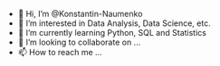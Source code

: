 - 👋 Hi, I’m @Konstantin-Naumenko
- 👀 I’m interested in Data Analysis, Data Science, etc.
- 🌱 I’m currently learning Python, SQL and Statistics
- 💞️ I’m looking to collaborate on ...
- 📫 How to reach me ...

<!---
Konstantin-Naumenko/Konstantin-Naumenko is a ✨ special ✨ repository because its `README.md` (this file) appears on your GitHub profile.
You can click the Preview link to take a look at your changes.
--->

